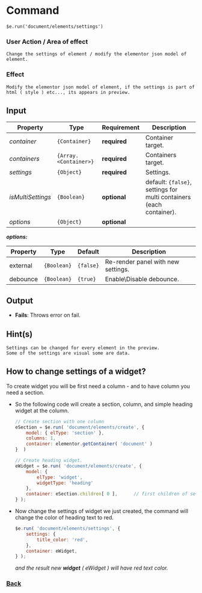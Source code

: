 # Command
    $e.run('document/elements/settings')

### User Action / Area of effect
    Change the settings of element / modify the elementor json model of element.
     
### Effect
    Modify the elementor json model of element, if the settings is part of html ( style ) etc..., its appears in preview.

## Input
| Property          | Type                  | Requirement   | Description |
|---                |---                    |---            |---|
| _container_       | `{Container}`         | **required**  | Container target.
| _containers_      | `{Array.<Container>}` | **required**  | Containers target.
| _settings_        | `{Object}`            | **required**  | Settings.
| _isMultiSettings_ | `{Boolean}`           | **optional**  | default: `{false}`, settings for multi containers (each container).
| _options_         | `{Object}`            | **optional**  |

**_options:_**

| Property         | Type        | Default   | Description                            |
|------------------|------------ |-----------|----------------------------------------|
| external         | `{Boolean}` | `{false}` | Re-render panel with new settings.
| debounce         | `{Boolean}` | `{true}`  | Enable\Disable debounce.
    
    
## Output
   * **Fails**: Throws error on fail.
   
## Hint(s)
    Settings can be changed for every element in the preview.
    Some of the settings are visual some are data.

## How to change settings of a widget? 
To create widget you will be first need a column - and to have column you need a section.

* So the following code will create a section, column, and simple heading widget at the column.
    ```javascript
    // Create section with one column
    eSection = $e.run( 'document/elements/create', { 
        model: { elType: 'section' },
        columns: 1,
        container: elementor.getContainer( 'document' )
    }  )

    // Create heading widget.
    eWidget = $e.run( 'document/elements/create', {
        model: {
            elType: 'widget',
            widgetType: 'heading'
        }, 
        container: eSection.children[ 0 ],      // first children of section means the column.
    } );
    ```
* Now change the settings of widget we just created, the command will change the color of heading text to red.
    ```javascript
    $e.run( 'document/elements/settings', {
        settings: {
            title_color: 'red',
        },
        container: eWidget,
    } );
    ```
   _and the result new **widget** ( eWidget ) will have red text color._

### [Back](../usability.index.md) 
